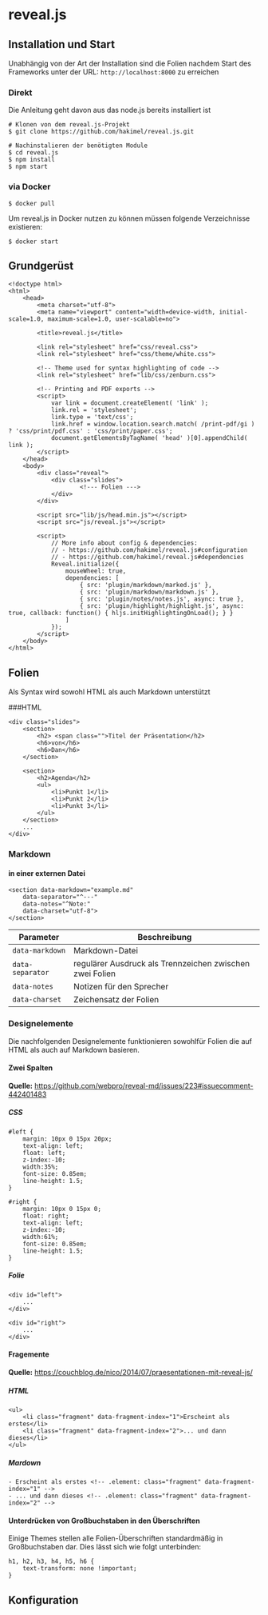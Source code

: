 # reveal.js

## Installation und Start
Unabhängig von der Art der Installation sind die Folien nachdem Start des Frameworks unter der URL: `http://localhost:8000` zu erreichen
### Direkt
Die Anleitung geht davon aus das node.js bereits installiert ist
```
# Klonen von dem reveal.js-Projekt
$ git clone https://github.com/hakimel/reveal.js.git

# Nachinstalieren der benötigten Module
$ cd reveal.js
$ npm install
$ npm start
```

### via Docker
```
$ docker pull
```

Um reveal.js in Docker nutzen zu können müssen folgende Verzeichnisse existieren:

```
$ docker start
```



## Grundgerüst
```
<!doctype html>
<html>
	<head>
		<meta charset="utf-8">
		<meta name="viewport" content="width=device-width, initial-scale=1.0, maximum-scale=1.0, user-scalable=no">

		<title>reveal.js</title>

		<link rel="stylesheet" href="css/reveal.css">
		<link rel="stylesheet" href="css/theme/white.css">

		<!-- Theme used for syntax highlighting of code -->
		<link rel="stylesheet" href="lib/css/zenburn.css">

		<!-- Printing and PDF exports -->
		<script>
			var link = document.createElement( 'link' );
			link.rel = 'stylesheet';
			link.type = 'text/css';
			link.href = window.location.search.match( /print-pdf/gi ) ? 'css/print/pdf.css' : 'css/print/paper.css';
			document.getElementsByTagName( 'head' )[0].appendChild( link );
		</script>
	</head>
	<body>
		<div class="reveal">
			<div class="slides">
					<!--- Folien --->
			</div>
		</div>

		<script src="lib/js/head.min.js"></script>
		<script src="js/reveal.js"></script>

		<script>
			// More info about config & dependencies:
			// - https://github.com/hakimel/reveal.js#configuration
			// - https://github.com/hakimel/reveal.js#dependencies
			Reveal.initialize({
				mouseWheel: true,
				dependencies: [
					{ src: 'plugin/markdown/marked.js' },
					{ src: 'plugin/markdown/markdown.js' },
					{ src: 'plugin/notes/notes.js', async: true },
					{ src: 'plugin/highlight/highlight.js', async: true, callback: function() { hljs.initHighlightingOnLoad(); } }
				]
			});
		</script>
	</body>
</html>
```

## Folien
Als Syntax wird sowohl HTML als auch Markdown unterstützt

###HTML
```
<div class="slides">
	<section>
		<h2> <span class="">Titel der Präsentation</h2>
		<h6>von</h6>
		<h6>Dan</h6>
	</section>

	<section>
		<h2>Agenda</h2>
		<ul>
			<li>Punkt 1</li>
			<li>Punkt 2</li>
			<li>Punkt 3</li>
		</ul>
	</section>
	...
</div>
```


### Markdown
#### in einer externen Datei
```
<section data-markdown="example.md"  
	data-separator="^---"  
	data-notes="^Note:"  
	data-charset="utf-8">
</section>
```

| Parameter | Beschreibung |
| --- | --- |
| ``data-markdown`` | Markdown-Datei |
| ``data-separator`` | regulärer Ausdruck als Trennzeichen zwischen zwei Folien |
| ``data-notes`` | Notizen für den Sprecher |
| ``data-charset`` | Zeichensatz der Folien |


### Designelemente
Die nachfolgenden Designelemente funktionieren sowohlfür Folien die auf HTML als auch auf Markdown basieren.

#### Zwei Spalten
**Quelle:** https://github.com/webpro/reveal-md/issues/223#issuecomment-442401483
##### CSS
```
#left {
    margin: 10px 0 15px 20px;
    text-align: left;
    float: left;
    z-index:-10;
    width:35%;
    font-size: 0.85em;
    line-height: 1.5;
}

#right {
    margin: 10px 0 15px 0;
    float: right;
    text-align: left;
    z-index:-10;
    width:61%;
    font-size: 0.85em;
    line-height: 1.5; 
}
```

##### Folie
```
<div id="left">
    ...
</div>

<div id="right">
    ...
</div>
```

#### Fragemente
**Quelle:** https://couchblog.de/nico/2014/07/praesentationen-mit-reveal-js/
##### HTML
```
<ul>
    <li class="fragment" data-fragment-index="1">Erscheint als erstes</li>
    <li class="fragment" data-fragment-index="2">... und dann dieses</li>
</ul>
```

##### Mardown
```
- Erscheint als erstes <!-- .element: class="fragment" data-fragment-index="1" -->
- ... und dann dieses <!-- .element: class="fragment" data-fragment-index="2" -->
```


#### Unterdrücken von Großbuchstaben in den Überschriften
Einige Themes stellen alle Folien-Überschriften standardmäßig in Großbuchstaben dar. Dies lässt sich wie folgt unterbinden:
```
h1, h2, h3, h4, h5, h6 {
    text-transform: none !important;
}
```


## Konfiguration

